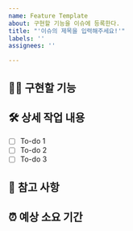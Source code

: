 ```yaml
---
name: Feature Template
about: 구현할 기능을 이슈에 등록한다.
title: "'이슈의 제목을 입력해주세요!'"
labels: ''
assignees: ''

---
```


## 🧑‍💻 구현할 기능

## 🛠 상세 작업 내용

- [ ] To-do 1
- [ ] To-do 2
- [ ] To-do 3

## 📄 참고 사항

## ⏰ 예상 소요 기간
